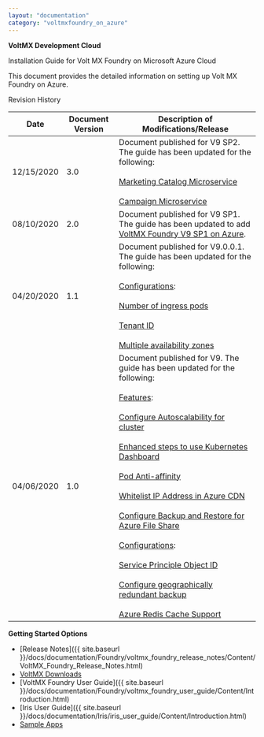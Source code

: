 ```yaml
---
layout: "documentation"
category: "voltmxfoundry_on_azure"
---
```

                      

**VoltMX Development Cloud**

Installation Guide for Volt MX Foundry on Microsoft Azure Cloud

This document provides the detailed information on setting up Volt MX Foundry on Azure.

Revision History

  
| **Date** | **Document Version** | **Description of Modifications/Release** |
| --- | --- | --- |
| 12/15/2020 | 3.0 | Document published for V9 SP2. The guide has been updated for the following: <br><br>[Marketing Catalog Microservice](VoltMX_Foundry_on_Azure.html#marketing-catalog-microservice) <br><br>[Campaign Microservice](VoltMX_Foundry_on_Azure.html#campaign-microservice) |
| 08/10/2020 | 2.0 | Document published for V9 SP1. The guide has been updated to add [VoltMX Foundry V9 SP1 on Azure](VoltMX_Foundry_on_Azure.html). |
| 04/20/2020 | 1.1 | Document published for V9.0.0.1. The guide has been updated for the following: <br><br>[Configurations](VoltMX_Foundry_on_Azure.html#configuration):<br><br>[Number of ingress pods](VoltMX_Foundry_on_Azure.html#ingress)<br><br>[Tenant ID](VoltMX_Foundry_on_Azure.html#tenantID)<br><br>[Multiple availability zones](VoltMX_Foundry_on_Azure.html#MultiAZ) |
| 04/06/2020 | 1.0 | Document published for V9. The guide has been updated for the following: <br><br>[Features](Appendices.html):<br><br>[Configure Autoscalability for cluster](Appendices.html#aks-autoscaling)<br><br>[Enhanced steps to use Kubernetes Dashboard](Appendices.html#kubernetes-dashboard)<br><br>[Pod Anti-affinity](Appendices.html#pod-anti-affinity)<br><br>[Whitelist IP Address in Azure CDN](Appendices.html#whitelist-ip-address-in-azure-cdn)<br><br>[Configure Backup and Restore for Azure File Share](Appendices.html#configure-backup-and-restore-for-azure-file-share) <br><br>[Configurations](VoltMX_Foundry_on_Azure.html#configuration):<br><br>[Service Principle Object ID](VoltMX_Foundry_on_Azure.html#servicePObj)<br><br>[Configure geographically redundant backup](VoltMX_Foundry_on_Azure.html#Geo)<br><br>[Azure Redis Cache Support](VoltMX_Foundry_on_Azure.html#redis_cache) |

**Getting Started Options**

*   [Release Notes]({{ site.baseurl }}/docs/documentation/Foundry/voltmx_foundry_release_notes/Content/VoltMX_Foundry_Release_Notes.html)
*   [VoltMX Downloads](https://community.hclvoltmx.com/downloads)
*   [VoltMX Foundry User Guide]({{ site.baseurl }}/docs/documentation/Foundry/voltmx_foundry_user_guide/Content/Introduction.html)
*   [Iris User Guide]({{ site.baseurl }}/docs/documentation/Iris/iris_user_guide/Content/Introduction.html)
*   [Sample Apps](https://github.com/voltmx/)
